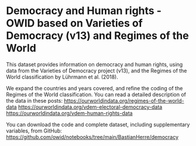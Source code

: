 # Democracy and Human rights - OWID based on Varieties of Democracy (v13) and Regimes of the World

This dataset provides information on democracy and human rights, using data from the Varieties of Democracy project (v13), and the Regimes of the World classification by Lührmann et al. (2018).

We expand the countries and years covered, and refine the coding of the Regimes of the World classification. You can read a detailed description of the data in these posts:
https://ourworldindata.org/regimes-of-the-world-data
https://ourworldindata.org/vdem-electoral-democracy-data
https://ourworldindata.org/vdem-human-rights-data

You can download the code and complete dataset, including supplementary variables, from GitHub: https://github.com/owid/notebooks/tree/main/BastianHerre/democracy
